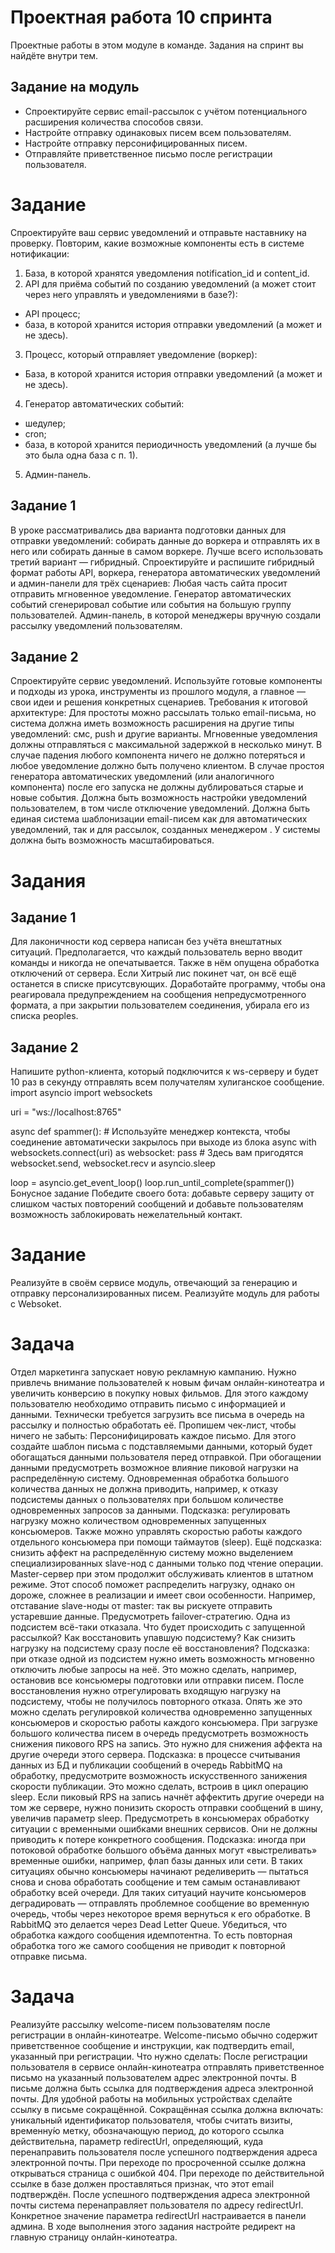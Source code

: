 # Проектная работа 10 спринта

Проектные работы в этом модуле в команде. Задания на спринт вы найдёте внутри тем.

## Задание на модуль

- Спроектируйте сервис email-рассылок с учётом потенциального расширения количества способов связи.
- Настройте отправку одинаковых писем всем пользователям.
- Настройте отправку персонифицированных писем.
- Отправляйте приветственное письмо после регистрации пользователя.

# Задание

Спроектируйте ваш сервис уведомлений и отправьте наставнику на проверку.
Повторим, какие возможные компоненты есть в системе нотификации:

1. База, в которой хранятся уведомления notification_id и content_id.
2. API для приёма событий по созданию уведомлений (а может стоит через него управлять и уведомлениями в базе?):
- API процесс;
- база, в которой хранится история отправки уведомлений (а может и не здесь).
3. Процесс, который отправляет уведомление (воркер):
- База, в которой хранится история отправки уведомлений (а может и не здесь).
4. Генератор автоматических событий:
- шедулер;
- cron;
- база, в которой хранится периодичность уведомлений (а лучше бы это была одна база с п. 1).
5. Админ-панель.

## Задание 1
В уроке рассматривались два варианта подготовки данных для отправки уведомлений: собирать данные до воркера и отправлять их в него или собирать данные в самом воркере.
Лучше всего использовать третий вариант — гибридный.
Спроектируйте и распишите гибридный формат работы API, воркера, генератора автоматических уведомлений и админ-панели для трёх сценариев:
Любая часть сайта просит отправить мгновенное уведомление.
Генератор автоматических событий сгенерировал событие или события на большую группу пользователей.
Админ-панель, в которой менеджеры вручную создали рассылку уведомлений пользователям.

## Задание 2

Спроектируйте сервис уведомлений. Используйте готовые компоненты и подходы из урока, инструменты из прошлого модуля, а главное — свои идеи и решения конкретных сценариев.
Требования к итоговой архитектуре:
Для простоты можно рассылать только email-письма, но система должна иметь возможность расширения на другие типы уведомлений: смс, push и другие варианты.
Мгновенные уведомления должны отправляться с максимальной задержкой в несколько минут.
В случае падения любого компонента ничего не должно потеряться и любое уведомление должно быть получено клиентом.
В случае простоя генератора автоматических уведомлений (или аналогичного компонента) после его запуска не должны дублироваться старые и новые события.
Должна быть возможность настройки уведомлений пользователем, в том числе отключение уведомлений.
Должна быть единая система шаблонизации email-писем как для автоматических уведомлений, так и для рассылок, созданных менеджером .
У системы должна быть возможность масштабироваться.


# Задания
## Задание 1

Для лаконичности код сервера написан без учёта внештатных ситуаций. Предполагается, что каждый пользователь верно вводит команды и никогда не опечатывается. Также в нём опущена обработка отключений от сервера. Если Хитрый лис покинет чат, он всё ещё останется в списке присутсвующих. Доработайте программу, чтобы она реагировала предупреждением на сообщения непредусмотренного формата, а при закрытии пользователем соединения, убирала его из списка peoples.

## Задание 2

Напишите python-клиента, который подключится к ws-серверу и будет 10 раз в секунду отправлять всем получателям хулиганское сообщение.
import asyncio
import websockets

uri = "ws://localhost:8765"

async def spammer():
    # Используйте менеджер контекста, чтобы соединение автоматически закрылось при выходе из блока
    async with websockets.connect(uri) as websocket:
        pass # Здесь вам пригодятся websocket.send, websocket.recv и asyncio.sleep

loop = asyncio.get_event_loop()
loop.run_until_complete(spammer()) 
Бонусное задание
Победите своего бота: добавьте серверу защиту от слишком частых повторений сообщений и добавьте пользователям возможность заблокировать нежелательный контакт.


# Задание

Реализуйте в своём сервисе модуль, отвечающий за генерацию и отправку персонализированных писем.
Реализуйте модуль для работы с Websoket.


# Задача

Отдел маркетинга запускает новую рекламную кампанию. Нужно привлечь внимание пользователей к новым фичам онлайн-кинотеатра и увеличить конверсию в покупку новых фильмов. Для этого каждому пользователю необходимо отправить письмо с информацией и данными.
Технически требуется загрузить все письма в очередь на рассылку и полностью обработать её.
Пропишем чек-лист, чтобы ничего не забыть:
Персонифицировать каждое письмо. Для этого создайте шаблон письма с подставляемыми данными, который будет обогащаться данными пользователя перед отправкой.
При обогащении данными предусмотреть возможное влияние пиковой нагрузки на распределённую систему. Одновременная обработка большого количества данных не должна приводить, например, к отказу подсистемы данных о пользователях при большом количестве одновременных запросов за данными.
Подсказка: регулировать нагрузку можно количеством одновременных запущенных консьюмеров. Также можно управлять скоростью работы каждого отдельного консьюмера при помощи таймаутов (sleep).
Ещё подсказка: снизить аффект на распределённую систему можно выделением специализированных slave-нод с данными только под чтение операции. Master-сервер при этом продолжит обслуживать клиентов в штатном режиме. Этот способ поможет распределить нагрузку, однако он дороже, сложнее в реализации и имеет свои особенности. Например, отставание slave-ноды от master: так вы рискуете отправить устаревшие данные.
Предусмотреть failover-стратегию. Одна из подсистем всё-таки отказала. Что будет происходить с запущенной рассылкой? Как восстановить упавшую подсистему? Как снизить нагрузку на подсистему сразу после её восстановления?
Подсказка: при отказе одной из подсистем нужно иметь возможность мгновенно отключить любые запросы на неё. Это можно сделать, например, остановив все консьюмеры подготовки или отправки писем. После восстановления нужно отрегулировать входящую нагрузку на подсистему, чтобы не получилось повторного отказа. Опять же это можно сделать регулировкой количества одновременно запущенных консьюмеров и скоростью работы каждого консьюмера.
При загрузке большого количества писем в очередь предусмотреть возможность снижения пикового RPS на запись. Это нужно для снижения аффекта на другие очереди этого сервера.
Подсказка: в процессе считывания данных из БД и публикации сообщений в очередь RabbitMQ на обработку, предусмотрите возможность искусственного занижения скорости публикации. Это можно сделать, встроив в цикл операцию sleep. Если пиковый RPS на запись начнёт аффектить другие очереди на том же сервере, нужно понизить скорость отправки сообщений в шину, увеличив параметр sleep.
Предусмотреть в консьюмерах обработку ситуации с временными ошибками внешних сервисов. Они не должны приводить к потере конкретного сообщения.
Подсказка: иногда при потоковой обработке большого объёма данных могут «выстреливать» временные ошибки, например, флап базы данных или сети. В таких ситуациях обычно консьюмеры начинают ределиверить — пытаться снова и снова обработать сообщение и тем самым останавливают обработку всей очереди. Для таких ситуаций научите консьюмеров деградировать — отправлять проблемное сообщение во временную очередь, чтобы через некоторое время вернуться к его обработке. В RabbitMQ это делается через Dead Letter Queue.
Убедиться, что обработка каждого сообщения идемпотентна. То есть повторная обработка того же самого сообщения не приводит к повторной отправке письма.


# Задача

Реализуйте рассылку welcome-писем пользователям после регистрации в онлайн-кинотеатре. Welcome-письмо обычно содержит приветственное сообщение и инструкции, как подтвердить email, указанный при регистрации.
Что нужно сделать:
После регистрации пользователя в сервисе онлайн-кинотеатра отправлять приветственное письмо на указанный пользователем адрес электронной почты.
В письме должна быть ссылка для подтверждения адреса электронной почты.
Для удобной работы на мобильных устройствах сделайте ссылку в письме сокращённой.
Сокращённая ссылка должна включать:
уникальный идентификатор пользователя, чтобы считать визиты,
временну́ю метку, обозначающую период, до которого ссылка действительна,
параметр redirectUrl, определяющий, куда перенаправить пользователя после успешного подтверждения адреса электронной почты.
При переходе по просроченной ссылке должна открываться страница с ошибкой 404.
При переходе по действительной ссылке в базе должен проставляться признак, что этот email подтверждён.
После успешного подтверждения адреса электронной почты система перенаправляет пользователя по адресу redirectUrl.
Конкретное значение параметра redirectUrl настраивается в панели админа. В ходе выполнения этого задания настройте редирект на главную страницу онлайн-кинотеатра.
